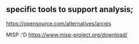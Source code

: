 ## specific tools to support analysis;

https://opensource.com/alternatives/arcgis

MISP :'D 
https://www.misp-project.org/download/

